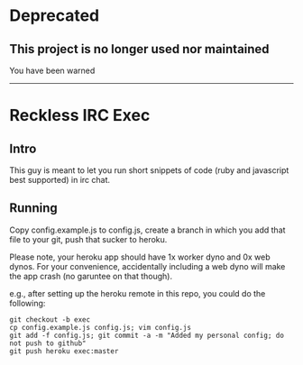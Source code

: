 # Deprecated

## This project is no longer used nor maintained

You have been warned

--------------

# Reckless IRC Exec

## Intro

This guy is meant to let you run short snippets of code (ruby and javascript
best supported) in irc chat.

## Running

Copy config.example.js to config.js, create a branch in which you add that file
to your git, push that sucker to heroku.

Please note, your heroku app should have 1x worker dyno and 0x web dynos. For your convenience, accidentally including a web dyno will make the app crash (no garuntee on that though).

e.g., after setting up the heroku remote in this repo, you could do the following:
```
git checkout -b exec
cp config.example.js config.js; vim config.js
git add -f config.js; git commit -a -m "Added my personal config; do not push to github"
git push heroku exec:master
```
